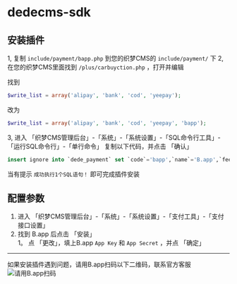 # dedecms-sdk

## 安装插件

1, 复制 `include/payment/bapp.php` 到您的织梦CMS的 `include/payment/` 下
2, 在您的织梦CMS里面找到 `/plus/carbuyction.php` ，打开并编辑

找到

```php
$write_list = array('alipay', 'bank', 'cod', 'yeepay');
```

改为

```php
$write_list = array('alipay', 'bank', 'cod', 'yeepay', 'bapp');
```
  
3, 进入 「织梦CMS管理后台」-「系统」-「系统设置」-「SQL命令行工具」-「运行SQL命令行」-「单行命令」
  复制以下代码，并点击 「确认」
 
```sql
insert ignore into `dede_payment` set `code`='bapp',`name`='B.app',`fee`=0,`description`='B.app操作簡單，掃一掃即可完成支付，免礦工費，支持大額支付',`rank`=1,`config`='a:2:{s:12:"bapp_app_key";a:4:{s:5:"title";s:13:"B.app App Key";s:11:"description";s:21:"在B.app商户后台中获取";s:4:"type";s:4:"text";s:5:"value";s:0:"";}s:15:"bapp_app_secret";a:4:{s:5:"title";s:16:"B.app App Secret";s:11:"description";s:21:"在B.app商户后台中获取";s:4:"type";s:4:"text";s:5:"value";s:0:"";}}',`enabled`=0,`cod`=0,`online`=1;
```

  当有提示 `成功执行1个SQL语句！` 即可完成插件安装
  
## 配置参数

1. 进入 「织梦CMS管理后台」-「系统」-「系统设置」-「支付工具」-「支付接口设置」  
1. 找到 B.app 后点击 「安装」  
1。 点 「更改」，填上B.app `App Key` 和 `App Secret` ，并点 「确定」


------


如果安装插件遇到问题，请用B.app扫码以下二维码，联系官方客服  
![请用B.app扫码](https://www.b.app/assets/img/pic/customer_service_qrcode.png)